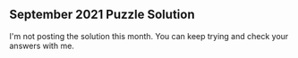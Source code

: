 ## September 2021 Puzzle Solution

I'm not posting the solution this month.  You can keep trying and check your answers with me.